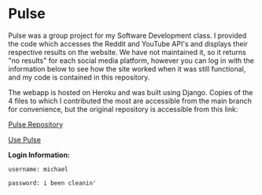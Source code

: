 # Pulse

Pulse was a group project for my Software Development class. I provided the code which accesses the Reddit and YouTube API's and displays their respective results on the website. We have not maintained it, so it returns "no results" for each social media platform, however you can log in with the information below to see how the site worked when it was still functional, and my code is contained in this repository.

The webapp is hosted on Heroku and was built using Django. Copies of the 4 files to which I contributed the most are accessible from the main branch for convenience, but the original repository is accessible from this link:

[Pulse Repository](https://github.com/ctrl-alt-delete-3308/pulse)

[Use Pulse](https://csci-3308-pulse.herokuapp.com/)

**Login Information:**
    
    username: michael
    
    password: i been cleanin'
